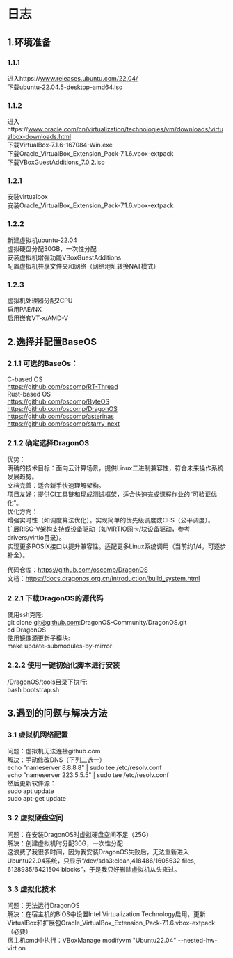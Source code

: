 # 日志

## 1.环境准备

### 1.1.1  
进入https://www.releases.ubuntu.com/22.04/  
下载ubuntu-22.04.5-desktop-amd64.iso  

### 1.1.2  
进入https://www.oracle.com/cn/virtualization/technologies/vm/downloads/virtualbox-downloads.html  
下载VirtualBox-7.1.6-167084-Win.exe  
下载Oracle_VirtualBox_Extension_Pack-7.1.6.vbox-extpack  
下载VBoxGuestAdditions_7.0.2.iso  

### 1.2.1  
安装virtualbox  
安装Oracle_VirtualBox_Extension_Pack-7.1.6.vbox-extpack  

### 1.2.2  
新建虚拟机ubuntu-22.04  
虚拟硬盘分配30GB，一次性分配  
安装虚拟机增强功能VBoxGuestAdditions  
配置虚拟机共享文件夹和网络（网络地址转换NAT模式）  

### 1.2.3  
虚拟机处理器分配2CPU  
启用PAE/NX  
启用嵌套VT-x/AMD-V  

## 2.选择并配置BaseOS

### 2.1.1  可选的BaseOs：  
C-based OS  
https://github.com/oscomp/RT-Thread  
Rust-based OS  
https://github.com/oscomp/ByteOS  
https://github.com/oscomp/DragonOS  
https://github.com/oscomp/asterinas  
https://github.com/oscomp/starry-next  

### 2.1.2  确定选择DragonOS  
​优势：  
​明确的技术目标：面向云计算场景，提供Linux二进制兼容性，符合未来操作系统发展趋势。  
文档完善：适合新手快速理解架构。   
​项目友好：提供CI工具链和现成测试框架，适合快速完成课程作业的“可验证优化”。  
​优化方向：  
增强实时性（如调度算法优化）。实现简单的优先级调度或CFS（公平调度）。  
扩展RISC-V架构支持或设备驱动（如VIRTIO网卡/块设备驱动，参考drivers/virtio目录）。  
实现更多POSIX接口以提升兼容性。适配更多Linux系统调用（当前约1/4，可逐步补全）。  

代码仓库：https://github.com/oscomp/DragonOS  
文档：https://docs.dragonos.org.cn/introduction/build_system.html  

### 2.2.1  下载DragonOS的源代码  
使用ssh克隆:  
git clone git@github.com:DragonOS-Community/DragonOS.git  
cd DragonOS  
使用镜像源更新子模块:  
make update-submodules-by-mirror  

### 2.2.2  使用一键初始化脚本进行安装  
/DragonOS/tools目录下执行:  
bash bootstrap.sh  

## 3.遇到的问题与解决方法  

### 3.1  虚拟机网络配置
问题：虚拟机无法连接github.com  
解决：手动修改DNS（下列二选一）  
  echo "nameserver 8.8.8.8" | sudo tee /etc/resolv.conf  
  echo "nameserver 223.5.5.5" | sudo tee /etc/resolv.conf  
然后更新软件源：  
  sudo apt update  
  sudo apt-get update  

### 3.2  虚拟硬盘空间  
问题：在安装DragonOS时虚拟硬盘空间不足（25G）  
解决：创建虚拟机时分配30G，一次性分配  
  这浪费了我很多时间，因为我安装DragonOS失败后，无法重新进入Ubuntu22.04系统，只显示“/dev/sda3:clean,418486/1605632 files, 6128935/6421504 blocks”，于是我只好删除虚拟机从头来过。

### 3.3  虚拟化技术
问题：无法运行DragonOS  
解决：在宿主机的BIOS中设置Intel Virtualization Technology启用，更新VirtualBox和扩展包Oracle_VirtualBox_Extension_Pack-7.1.6.vbox-extpack（必要）  
  宿主机cmd中执行：VBoxManage modifyvm "Ubuntu22.04" --nested-hw-virt on  
